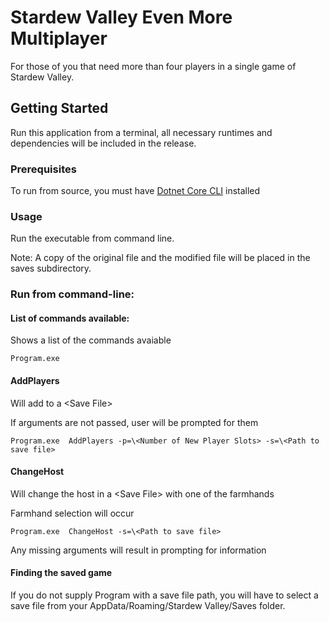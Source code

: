 # Stardew Valley Even More Multiplayer
For those of you that need more than four players in a single game of Stardew Valley.

## Getting Started
Run this application from a terminal, all necessary runtimes and dependencies will be included in the release.

### Prerequisites
To run from source, you must have [Dotnet Core CLI](https://docs.microsoft.com/en-us/dotnet/core/tools/?tabs=netcore) installed

### Usage
Run the executable from command line.

Note: A copy of the original file and the modified file will be placed in the saves subdirectory.

### Run from command-line:

#### List of commands available:
Shows a list of the commands avaiable
```
Program.exe
```
#### AddPlayers
Will add <Number of New Player Slots> to a \<Save File>
  
If arguments are not passed, user will be prompted for them
```
Program.exe  AddPlayers -p=\<Number of New Player Slots> -s=\<Path to save file>
```

#### ChangeHost
Will change the host in a \<Save File> with one of the farmhands

Farmhand selection will occur
```
Program.exe  ChangeHost -s=\<Path to save file>
```
Any missing arguments will result in prompting for information

#### Finding the saved game
If you do not supply Program with a save file path, you will have to select a save file from your AppData/Roaming/Stardew Valley/Saves folder.




